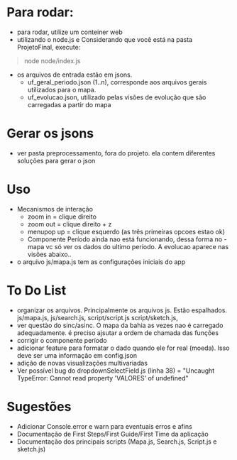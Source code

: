 # Para rodar: 
- para rodar, utilize um conteiner web
- utilizando o node.js e Considerando que você está na pasta ProjetoFinal, execute: 
> node node/index.js
- os arquivos de entrada estão em jsons.
	- uf_geral_periodo.json (1..n), corresponde aos arquivos gerais utilizados para o mapa.
	- uf_evolucao.json, utilizado pelas visões de evolução que são carregadas a partir do mapa

# Gerar os jsons
- ver pasta preprocessamento, fora do projeto. ela contem diferentes soluções para gerar o json	

# Uso
- Mecanismos de interação
	- zoom in = clique direito
	- zoom out = clique direito + z
	- menupop up = clique esquerdo (as três primeiras opcoes estao ok) 
	- Componente Período ainda nao está funcionando, dessa forma no - mapa vc só ver os dados do ultimo período. A evolucao aparece nas visões abaixo..	
- o arquivo js/mapa.js tem as configurações iniciais do app

# To Do List
- organizar os arquivos. Principalmente os arquivos js. Estão espalhados. js/mapa.js, js/search.js, script/script.js script/sketch.js, 
- ver questào do sinc/asinc. O mapa da bahia as vezes nao é carregado adequadamente. é preciso ajsutar a ordem de chamada das funções
- corrigir o componente período
- adicionar feature para formatar o dado quando ele for real (moeda). Isso deve ser uma informação em config.json
- adição de novas visualizações multivariadas
- Ver possível bug do dropdownSelectField.js (linha 38) = "Uncaught TypeError: Cannot read property 'VALORES' of undefined"

# Sugestões
- Adicionar Console.error e warn para eventuais erros e afins
- Documentação de First Steps/First Guide/First Time da aplicação
- Documentação dos principais scripts (Mapa.js, Search.js, Script.js e sketch.js)
